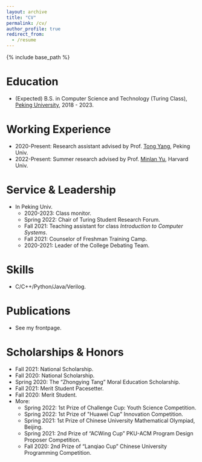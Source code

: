 ```yaml
---
layout: archive
title: "CV"
permalink: /cv/
author_profile: true
redirect_from:
  - /resume
---
```


{% include base_path %}

Education
======
* (Expected) B.S. in Computer Science and Technology (Turing Class), [Peking University](https://english.pku.edu.cn/), 2018 - 2023. 

Working Experience
======
* 2020-Present: Research assistant advised by Prof. [Tong Yang](https://yangtonghome.github.io/), Peking Univ.
* 2022-Present: Summer research advised by Prof. [Minlan Yu](http://minlanyu.seas.harvard.edu/), Harvard Univ.

Service & Leadership
======
* In Peking Univ.
  * 2020-2023: Class monitor.
  * Spring 2022: Chair of Turing Student Research Forum.
  * Fall 2021: Teaching assistant for class *Introduction to Computer Systems*.
  * Fall 2021: Counselor of Freshman Training Camp.
  * 2020-2021: Leader of the College Debating Team.
  
Skills
======
* C/C++/Python/Java/Verilog.

Publications
======
* See my frontpage.

Scholarships & Honors
======
* Fall 2021: National Scholarship.
*	Fall 2020: National Scholarship.
*	Spring 2020: The “Zhongying Tang” Moral Education Scholarship.
* Fall 2021: Merit Student Pacesetter.
* Fall 2020: Merit Student.
* More:
  * Spring 2022: 1st Prize of Challenge Cup: Youth Science Competition.
  * Spring 2022: 1st Prize of "Huawei Cup" Innovation Competition.
  * Spring 2021: 1st Prize of Chinese University Mathematical Olympiad, Beijing.
  * Spring 2021: 2nd Prize of “ACWing Cup” PKU-ACM Program Design Proposer Competition.
  * Fall 2020: 2nd Prize of “Lanqiao Cup” Chinese University Programming Competition.	

